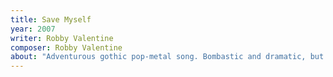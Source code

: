 ```yaml
---
title: Save Myself
year: 2007
writer: Robby Valentine
composer: Robby Valentine
about: "Adventurous gothic pop-metal song. Bombastic and dramatic, but catchy. Also a highlight of the album. Featuring vocalist Alyss Andico in the final chorus and the theme vocal lines. Hit potential written all over it."
---
```

